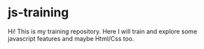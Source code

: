 # js-training
Hi! 
This is my training repository. Here I will train and explore some javascript features and maybe Html/Css too. 
